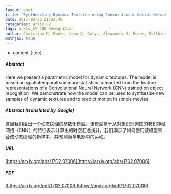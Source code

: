 ```yaml
---
layout: post
title: "Synthesising Dynamic Textures using Convolutional Neural Networks"
date: 2017-02-22 21:03:49
categories: arXiv_CV
tags: arXiv_CV CNN Recognition
author: Christina M. Funke, Leon A. Gatys, Alexander S. Ecker, Matthias Bethge
mathjax: true
---
```


* content
{:toc}

##### Abstract
Here we present a parametric model for dynamic textures. The model is based on spatiotemporal summary statistics computed from the feature representations of a Convolutional Neural Network (CNN) trained on object recognition. We demonstrate how the model can be used to synthesise new samples of dynamic textures and to predict motion in simple movies.

##### Abstract (translated by Google)
这里我们给出一个动态纹理的参数化模型。该模型基于从对象识别训练的卷积神经网络（CNN）的特征表示计算出的时空汇总统计。我们演示了如何使用该模型来合成动态纹理的新样本，并预测简单电影中的运动。

##### URL
[https://arxiv.org/abs/1702.07006](https://arxiv.org/abs/1702.07006)

##### PDF
[https://arxiv.org/pdf/1702.07006](https://arxiv.org/pdf/1702.07006)

